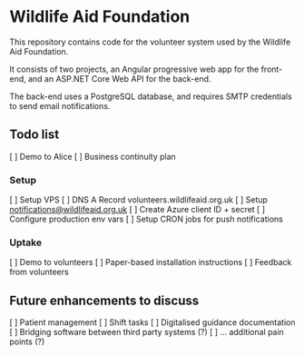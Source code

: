 # Wildlife Aid Foundation

This repository contains code for the volunteer system used by the Wildlife Aid Foundation.

It consists of two projects, an Angular progressive web app for the front-end, and an ASP.NET Core Web API for the back-end.

The back-end uses a PostgreSQL database, and requires SMTP credentials to send email notifications.

## Todo list

[ ] Demo to Alice
[ ] Business continuity plan

### Setup

[ ] Setup VPS
[ ] DNS A Record volunteers.wildlifeaid.org.uk
[ ] Setup notifications@wildlifeaid.org.uk
[ ] Create Azure client ID + secret
[ ] Configure production env vars
[ ] Setup CRON jobs for push notifications

### Uptake

[ ] Demo to volunteers
[ ] Paper-based installation instructions
[ ] Feedback from volunteers

## Future enhancements to discuss

[ ] Patient management
[ ] Shift tasks
[ ] Digitalised guidance documentation
[ ] Bridging software between third party systems (?)
[ ] ... additional pain points (?)
